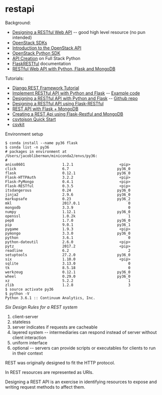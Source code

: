 # restapi

Background:
* [Designing a RESTful Web API](http://blog.luisrei.com/articles/rest.html) -- good high level resource (no pun intended)
* [OpenStack SDKs](https://wiki.openstack.org/wiki/SDKs)
* [Introduction to the OpenStack API](https://www.linux.com/learn/introduction-openstack-api)
* [OpenStack Python SDK](https://docs.openstack.org/user-guide/sdk.html)
* [API Creation](https://www.fullstackpython.com/api-creation.html) on Full Stack Python
* [FlaskRESTful](https://flask-restful.readthedocs.io/en/0.3.5/) documentation
* [RESTful Web API with Python, Flask and MongoDB](https://www.slideshare.net/slideshow/embed_code/13539139)

Tutorials:
* [Django REST Framework Tutorial](http://www.django-rest-framework.org/tutorial/quickstart/)
* [Implement RESTful API with Python and Flask](http://blog.luisrei.com/articles/flaskrest.html) -- [Example code](https://github.com/lrei/articles/tree/master/2012-05-02-flaskrest)
* [Designing a RESTful API with Python and Flask](https://blog.miguelgrinberg.com/post/designing-a-restful-api-with-python-and-flask) -- [Github repo](https://github.com/miguelgrinberg/REST-tutorial)
* [Designing a RESTful API using Flask-RESTful](https://blog.miguelgrinberg.com/post/designing-a-restful-api-using-flask-restful)
* [REST API with Flask + MongoDB](http://www.bogotobogo.com/python/MongoDB_PyMongo/python_MongoDB_RESTAPI_with_Flask.php)
* [Creating a REST Api using Flask-Restful and MongoDB](http://salmanwahed.github.io/2015/05/01/flask-restful-mongodb-api/)
* [csvtojson Quick Start](https://www.npmjs.com/package/csvtojson#quick-start)
* [csvkit](https://csvkit.readthedocs.io/en/1.0.2/index.html)

Environment setup
~~~~
$ conda install --name py36 flask
$ conda list -n py36
# packages in environment at /Users/jacobliberman/miniconda2/envs/py36:
#
aniso8601                 1.2.1                     <pip>
click                     6.7                      py36_0  
flask                     0.12.1                   py36_0  
Flask-HTTPAuth            3.2.2                     <pip>
Flask-PyMongo             0.4.1                     <pip>
Flask-RESTful             0.3.5                     <pip>
itsdangerous              0.24                     py36_0  
jinja2                    2.9.6                    py36_0  
markupsafe                0.23                     py36_2  
mkl                       2017.0.1                      0  
mongodb                   3.3.9                         0  
numpy                     1.12.1                   py36_0  
openssl                   1.0.2k                        1  
pep8                      1.7.0                    py36_0  
pip                       9.0.1                    py36_1  
pygame                    1.9.3                     <pip>
pymongo                   3.3.0                    py36_0  
python                    3.6.1                         0  
python-dateutil           2.6.0                     <pip>
pytz                      2017.2                    <pip>
readline                  6.2                           2  
setuptools                27.2.0                   py36_0  
six                       1.10.0                    <pip>
sqlite                    3.13.0                        0  
tk                        8.5.18                        0  
werkzeug                  0.12.1                   py36_0  
wheel                     0.29.0                   py36_0  
xz                        5.2.2                         1  
zlib                      1.2.8                         3
$ source activate py36
$ python -V
Python 3.6.1 :: Continuum Analytics, Inc.
~~~~

*Six Design Rules for a REST system*
1. client-server
2. stateless
3. server indicates if requests are cacheable
4. layered system -- intermediaries can respond instead of server without client interaction
5. uniform interface
6. optional -- servers can provide scripts or executables for clients to run in their context

REST was originally designed to fit the HTTP protocol.

In REST resources are represented as URIs.

Designing a REST API is an exercise in identifying resources to expose and writing request methods to affect them.
